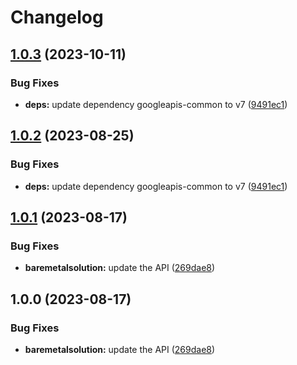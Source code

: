 # Changelog

## [1.0.3](https://github.com/googleapis/google-api-nodejs-client/compare/baremetalsolution-v1.0.2...baremetalsolution-v1.0.3) (2023-10-11)


### Bug Fixes

* **deps:** update dependency googleapis-common to v7 ([9491ec1](https://github.com/googleapis/google-api-nodejs-client/commit/9491ec1cdc3c413e7d73edcfcd59cf5c28a7c855))

## [1.0.2](https://github.com/googleapis/google-api-nodejs-client/compare/baremetalsolution-v1.0.1...baremetalsolution-v1.0.2) (2023-08-25)


### Bug Fixes

* **deps:** update dependency googleapis-common to v7 ([9491ec1](https://github.com/googleapis/google-api-nodejs-client/commit/9491ec1cdc3c413e7d73edcfcd59cf5c28a7c855))

## [1.0.1](https://github.com/googleapis/google-api-nodejs-client/compare/baremetalsolution-v1.0.0...baremetalsolution-v1.0.1) (2023-08-17)


### Bug Fixes

* **baremetalsolution:** update the API ([269dae8](https://github.com/googleapis/google-api-nodejs-client/commit/269dae821f99d2ed5ea20b21ed9b58a20adabce1))

## 1.0.0 (2023-08-17)


### Bug Fixes

* **baremetalsolution:** update the API ([269dae8](https://github.com/googleapis/google-api-nodejs-client/commit/269dae821f99d2ed5ea20b21ed9b58a20adabce1))
